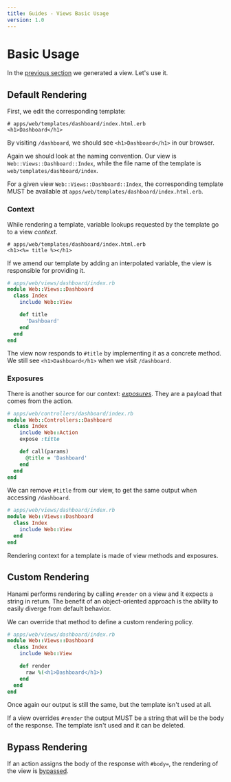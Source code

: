 ```yaml
---
title: Guides - Views Basic Usage
version: 1.0
---
```


# Basic Usage

In the [previous section](/guides/1.0/views/overview) we generated a view. Let's use it.

## Default Rendering

First, we edit the corresponding template:

```erb
# apps/web/templates/dashboard/index.html.erb
<h1>Dashboard</h1>
```

By visiting `/dashboard`, we should see `<h1>Dashboard</h1>` in our browser.

Again we should look at the naming convention.
Our view is `Web::Views::Dashboard::Index`, while the file name of the template is `web/templates/dashboard/index`.

<p class="convention">
  For a given view <code>Web::Views::Dashboard::Index</code>, the corresponding template MUST be available at <code>apps/web/templates/dashboard/index.html.erb</code>.
</p>

### Context

While rendering a template, variable lookups requested by the template go to a view _context_.

```erb
# apps/web/templates/dashboard/index.html.erb
<h1><%= title %></h1>
```

If we amend our template by adding an interpolated variable, the view is responsible for providing it.

```ruby
# apps/web/views/dashboard/index.rb
module Web::Views::Dashboard
  class Index
    include Web::View

    def title
      'Dashboard'
    end
  end
end
```

The view now responds to `#title` by implementing it as a concrete method.
We still see `<h1>Dashboard</h1>` when we visit `/dashboard`.

### Exposures

There is another source for our context: [_exposures_](/guides/1.0/actions/exposures).
They are a payload that comes from the action.

```ruby
# apps/web/controllers/dashboard/index.rb
module Web::Controllers::Dashboard
  class Index
    include Web::Action
    expose :title

    def call(params)
      @title = 'Dashboard'
    end
  end
end
```

We can remove `#title` from our view, to get the same output when accessing `/dashboard`.

```ruby
# apps/web/views/dashboard/index.rb
module Web::Views::Dashboard
  class Index
    include Web::View
  end
end
```

<p class="notice">
Rendering context for a template is made of view methods and exposures.
</p>

## Custom Rendering

Hanami performs rendering by calling `#render` on a view and it expects a string in return.
The benefit of an object-oriented approach is the ability to easily diverge from default behavior.

We can override that method to define a custom rendering policy.

```ruby
# apps/web/views/dashboard/index.rb
module Web::Views::Dashboard
  class Index
    include Web::View

    def render
      raw %(<h1>Dashboard</h1>)
    end
  end
end
```

Once again our output is still the same, but the template isn't used at all.

<p class="convention">
If a view overrides <code>#render</code> the output MUST be a string that will be the body of the response.
The template isn't used and it can be deleted.
</p>

## Bypass Rendering

If an action assigns the body of the response with `#body=`, the rendering of the view is [bypassed](/guides/1.0/actions/basic-usage).
